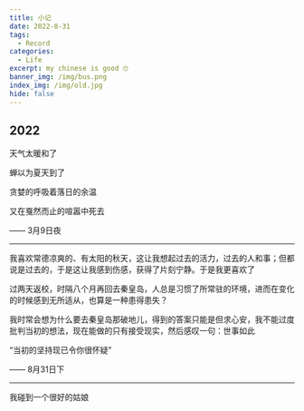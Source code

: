 ```yaml
---
title: 小记
date: 2022-8-31
tags:
  - Record
categories:
  - Life
excerpt: my chinese is good 🙄
banner_img: /img/bus.png
index_img: /img/old.jpg
hide: false
---
```


## 2022

天气太暖和了

蝉以为夏天到了

贪婪的呼吸着落日的余温

又在戛然而止的喧嚣中死去

—— 3月9日夜

---

我喜欢常德凉爽的、有太阳的秋天，这让我想起过去的活力，过去的人和事；但都说是过去的，于是这让我感到伤感，获得了片刻宁静。于是我更喜欢了

过两天返校，时隔八个月再回去秦皇岛，人总是习惯了所常驻的环境，进而在变化的时候感到无所适从，也算是一种患得患失？

我时常会想为什么要去秦皇岛那破地儿，得到的答案只能是但求心安，我不能过度批判当初的想法，现在能做的只有接受现实，然后感叹一句：世事如此

“当初的坚持现已令你很怀疑”

—— 8月31日下

---

我碰到一个很好的姑娘
